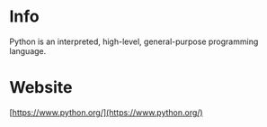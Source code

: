 # Info
Python is an interpreted, high-level, general-purpose programming language.

# Website
[https://www.python.org/](https://www.python.org/)